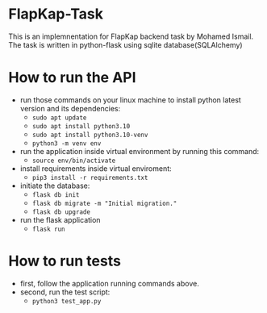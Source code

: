 # FlapKap-Task
This is an implemnentation for FlapKap backend task by Mohamed Ismail.
The task is written in python-flask using sqlite database(SQLAlchemy)
# How to run the API 
- run those commands on your linux machine to install python latest version and its dependencies:
   - `sudo apt update`
   - `sudo apt install python3.10`
   - `sudo apt install python3.10-venv`
   - `python3 -m venv env`
- run the application inside virtual environment by running this command:
   - `source env/bin/activate`
- install requirements inside virtual enviroment:
   - `pip3 install -r requirements.txt`
- initiate the database:
   - `flask db init`
   - `flask db migrate -m "Initial migration."`
   - `flask db upgrade`
- run the flask application
   - `flask run`
# How to run tests
- first, follow the application running commands above.
- second, run the test script:
   - `python3 test_app.py`

